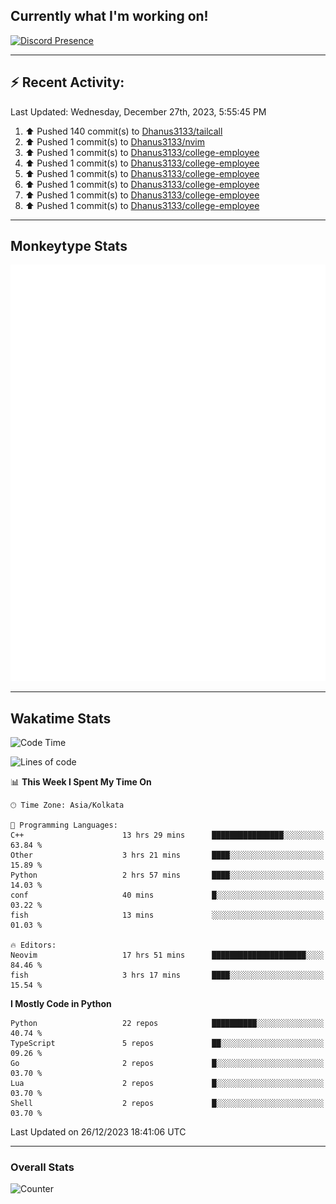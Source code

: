 ## Currently what I'm working on!
[![Discord Presence](https://lanyard.cnrad.dev/api/534981034400284712)](https://discord.com/users/534981034400284712)

---

## :zap: Recent Activity:
<!--RECENT_ACTIVITY:last_update-->
Last Updated: Wednesday, December 27th, 2023, 5:55:45 PM
<!--RECENT_ACTIVITY:last_update_end-->
<!--RECENT_ACTIVITY:start-->
1. ⬆️ Pushed 140 commit(s) to [Dhanus3133/tailcall](https://github.com/Dhanus3133/tailcall)<br>
2. ⬆️ Pushed 1 commit(s) to [Dhanus3133/nvim](https://github.com/Dhanus3133/nvim)<br>
3. ⬆️ Pushed 1 commit(s) to [Dhanus3133/college-employee](https://github.com/Dhanus3133/college-employee)<br>
4. ⬆️ Pushed 1 commit(s) to [Dhanus3133/college-employee](https://github.com/Dhanus3133/college-employee)<br>
5. ⬆️ Pushed 1 commit(s) to [Dhanus3133/college-employee](https://github.com/Dhanus3133/college-employee)<br>
6. ⬆️ Pushed 1 commit(s) to [Dhanus3133/college-employee](https://github.com/Dhanus3133/college-employee)<br>
7. ⬆️ Pushed 1 commit(s) to [Dhanus3133/college-employee](https://github.com/Dhanus3133/college-employee)<br>
8. ⬆️ Pushed 1 commit(s) to [Dhanus3133/college-employee](https://github.com/Dhanus3133/college-employee)<br>
<!--RECENT_ACTIVITY:end-->

---

## Monkeytype Stats
<a href="https://monkeytype.com/profile/dhanus">
  <img src="https://raw.githubusercontent.com/Dhanus3133/Dhanus3133/monkeytype/monkeytype-pb.svg" alt="Monkeytype Profile" />
</a>

---

## Wakatime Stats
<!--START_SECTION:waka-->
![Code Time](http://img.shields.io/badge/Code%20Time-1%2C502%20hrs%2028%20mins-blue)

![Lines of code](https://img.shields.io/badge/From%20Hello%20World%20I%27ve%20Written-4.8%20million%20lines%20of%20code-blue)

📊 **This Week I Spent My Time On** 

```text
🕑︎ Time Zone: Asia/Kolkata

💬 Programming Languages: 
C++                      13 hrs 29 mins      ████████████████░░░░░░░░░   63.84 % 
Other                    3 hrs 21 mins       ████░░░░░░░░░░░░░░░░░░░░░   15.89 % 
Python                   2 hrs 57 mins       ████░░░░░░░░░░░░░░░░░░░░░   14.03 % 
conf                     40 mins             █░░░░░░░░░░░░░░░░░░░░░░░░   03.22 % 
fish                     13 mins             ░░░░░░░░░░░░░░░░░░░░░░░░░   01.03 % 

🔥 Editors: 
Neovim                   17 hrs 51 mins      █████████████████████░░░░   84.46 % 
fish                     3 hrs 17 mins       ████░░░░░░░░░░░░░░░░░░░░░   15.54 % 
```

**I Mostly Code in Python** 

```text
Python                   22 repos            ██████████░░░░░░░░░░░░░░░   40.74 % 
TypeScript               5 repos             ██░░░░░░░░░░░░░░░░░░░░░░░   09.26 % 
Go                       2 repos             █░░░░░░░░░░░░░░░░░░░░░░░░   03.70 % 
Lua                      2 repos             █░░░░░░░░░░░░░░░░░░░░░░░░   03.70 % 
Shell                    2 repos             █░░░░░░░░░░░░░░░░░░░░░░░░   03.70 % 
```




 Last Updated on 26/12/2023 18:41:06 UTC
<!--END_SECTION:waka-->
---

### Overall Stats

<img src="https://moe-counter.glitch.me/get/@Dhanus3133?theme=asoul" alt="Counter" />

